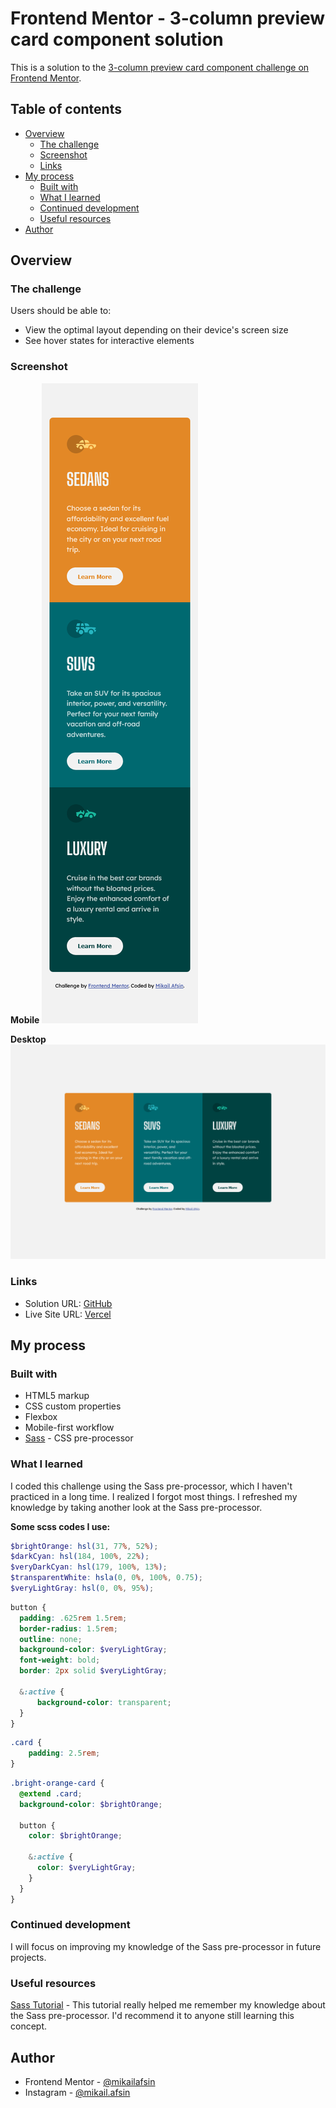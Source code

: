 # Frontend Mentor - 3-column preview card component solution

This is a solution to the [3-column preview card component challenge on Frontend Mentor](https://www.frontendmentor.io/challenges/3column-preview-card-component-pH92eAR2-).

## Table of contents

- [Overview](#overview)
  - [The challenge](#the-challenge)
  - [Screenshot](#screenshot)
  - [Links](#links)
- [My process](#my-process)
  - [Built with](#built-with)
  - [What I learned](#what-i-learned)
  - [Continued development](#continued-development)
  - [Useful resources](#useful-resources)
- [Author](#author)

## Overview

### The challenge

Users should be able to:

- View the optimal layout depending on their device's screen size
- See hover states for interactive elements

### Screenshot

**Mobile**
![](/screenshot/mobile-screenshot.png)

**Desktop**
![](/screenshot/desktop-screenshot.png)

### Links

- Solution URL: [GitHub](https://github.com/mikailafsin/frontend-mentor-3-column-preview-card-component-solution)
- Live Site URL: [Vercel](https://frontend-mentor-3-column-preview-card-component-solution-rho.vercel.app)

## My process

### Built with

- HTML5 markup
- CSS custom properties
- Flexbox
- Mobile-first workflow
- [Sass](https://sass-lang.com/) - CSS pre-processor

### What I learned

I coded this challenge using the Sass pre-processor, which I haven't practiced in a long time. I realized I forgot most things. I refreshed my knowledge by taking another look at the Sass pre-processor.

**Some scss codes I use:**

```scss
$brightOrange: hsl(31, 77%, 52%);
$darkCyan: hsl(184, 100%, 22%);
$veryDarkCyan: hsl(179, 100%, 13%);
$transparentWhite: hsla(0, 0%, 100%, 0.75);
$veryLightGray: hsl(0, 0%, 95%);
```
```scss
button {
  padding: .625rem 1.5rem;
  border-radius: 1.5rem;
  outline: none;
  background-color: $veryLightGray;
  font-weight: bold;
  border: 2px solid $veryLightGray;

  &:active {
      background-color: transparent;
  }
}
```
```scss
.card {
    padding: 2.5rem;
}
```
```scss
.bright-orange-card {
  @extend .card;
  background-color: $brightOrange;

  button {
    color: $brightOrange;

    &:active {
      color: $veryLightGray;
    }
  }
}
```

### Continued development

I will focus on improving my knowledge of the Sass pre-processor in future projects.

### Useful resources

[Sass Tutorial](https://www.w3schools.com/sass/default.asp) - This tutorial really helped me remember my knowledge about the Sass pre-processor. I'd recommend it to anyone still learning this concept.

## Author

- Frontend Mentor - [@mikailafsin](https://www.frontendmentor.io/profile/mikailafsin)
- Instagram - [@mikail.afsin](https://www.instagram.com/mikail.afsin)